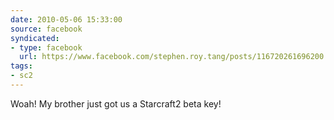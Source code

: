 ```yaml
---
date: 2010-05-06 15:33:00
source: facebook
syndicated:
- type: facebook
  url: https://www.facebook.com/stephen.roy.tang/posts/116720261696200
tags:
- sc2
---
```


Woah! My brother just got us a Starcraft2 beta key!